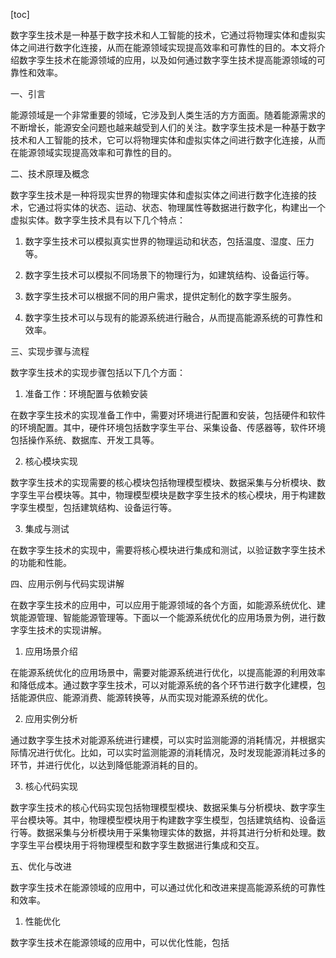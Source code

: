 
[toc]                    
                
                
数字孪生技术是一种基于数字技术和人工智能的技术，它通过将物理实体和虚拟实体之间进行数字化连接，从而在能源领域实现提高效率和可靠性的目的。本文将介绍数字孪生技术在能源领域的应用，以及如何通过数字孪生技术提高能源领域的可靠性和效率。

一、引言

能源领域是一个非常重要的领域，它涉及到人类生活的方方面面。随着能源需求的不断增长，能源安全问题也越来越受到人们的关注。数字孪生技术是一种基于数字技术和人工智能的技术，它可以将物理实体和虚拟实体之间进行数字化连接，从而在能源领域实现提高效率和可靠性的目的。

二、技术原理及概念

数字孪生技术是一种将现实世界的物理实体和虚拟实体之间进行数字化连接的技术，它通过将实体的状态、运动、状态、物理属性等数据进行数字化，构建出一个虚拟实体。数字孪生技术具有以下几个特点：

1. 数字孪生技术可以模拟真实世界的物理运动和状态，包括温度、湿度、压力等。

2. 数字孪生技术可以模拟不同场景下的物理行为，如建筑结构、设备运行等。

3. 数字孪生技术可以根据不同的用户需求，提供定制化的数字孪生服务。

4. 数字孪生技术可以与现有的能源系统进行融合，从而提高能源系统的可靠性和效率。

三、实现步骤与流程

数字孪生技术的实现步骤包括以下几个方面：

1. 准备工作：环境配置与依赖安装

在数字孪生技术的实现准备工作中，需要对环境进行配置和安装，包括硬件和软件的环境配置。其中，硬件环境包括数字孪生平台、采集设备、传感器等，软件环境包括操作系统、数据库、开发工具等。

2. 核心模块实现

数字孪生技术的实现需要的核心模块包括物理模型模块、数据采集与分析模块、数字孪生平台模块等。其中，物理模型模块是数字孪生技术的核心模块，用于构建数字孪生模型，包括建筑结构、设备运行等。

3. 集成与测试

在数字孪生技术的实现中，需要将核心模块进行集成和测试，以验证数字孪生技术的功能和性能。

四、应用示例与代码实现讲解

在数字孪生技术的应用中，可以应用于能源领域的各个方面，如能源系统优化、建筑能源管理、智能能源管理等。下面以一个能源系统优化的应用场景为例，进行数字孪生技术的实现讲解。

1. 应用场景介绍

在能源系统优化的应用场景中，需要对能源系统进行优化，以提高能源的利用效率和降低成本。通过数字孪生技术，可以对能源系统的各个环节进行数字化建模，包括能源供应、能源消费、能源转换等，从而实现对能源系统的优化。

2. 应用实例分析

通过数字孪生技术对能源系统进行建模，可以实时监测能源的消耗情况，并根据实际情况进行优化。比如，可以实时监测能源的消耗情况，及时发现能源消耗过多的环节，并进行优化，以达到降低能源消耗的目的。

3. 核心代码实现

数字孪生技术的核心代码实现包括物理模型模块、数据采集与分析模块、数字孪生平台模块等。其中，物理模型模块用于构建数字孪生模型，包括建筑结构、设备运行等。数据采集与分析模块用于采集物理实体的数据，并将其进行分析和处理。数字孪生平台模块用于将物理模型和数字孪生数据进行集成和交互。

五、优化与改进

数字孪生技术在能源领域的应用中，可以通过优化和改进来提高能源系统的可靠性和效率。

1. 性能优化

数字孪生技术在能源领域的应用中，可以优化性能，包括

